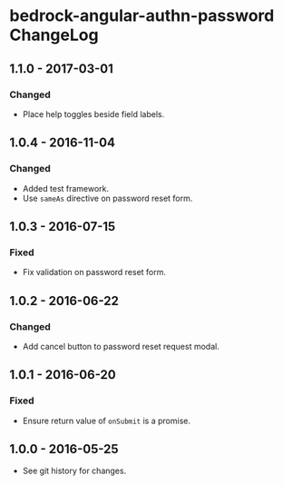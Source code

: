 # bedrock-angular-authn-password ChangeLog

## 1.1.0 - 2017-03-01

### Changed
- Place help toggles beside field labels.

## 1.0.4 - 2016-11-04

### Changed
- Added test framework.
- Use `sameAs` directive on password reset form.

## 1.0.3 - 2016-07-15

### Fixed
- Fix validation on password reset form.

## 1.0.2 - 2016-06-22

### Changed
- Add cancel button to password reset request modal.

## 1.0.1 - 2016-06-20

### Fixed
- Ensure return value of `onSubmit` is a promise.

## 1.0.0 - 2016-05-25

- See git history for changes.
